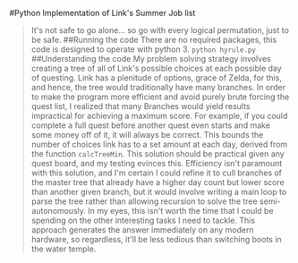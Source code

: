 #Python Implementation of Link's Summer Job list
>It's not safe to go alone... so go with every logical permutation, just to be safe.
##Running the code
There are no required packages, this code is designed to operate with python 3.
`python hyrule.py`
##Understanding the code
My problem solving strategy involves creating a tree of all of Link's possible choices at each possible day of questing. Link has a plenitude of options, grace of Zelda, for this, and hence, the tree would traditionally have many branches. In order to make the program more efficient and avoid purely brute forcing the quest list, I realized that many Branches would yield results impractical for achieving a maximum score. For example, if you could complete a full quest before another quest even starts and make some money off of it, it will always be correct. This bounds the number of choices link has to a set amount at each day, derived from the function `calcTreeMin`. This solution should be practical given any quest board, and my testing evinces this. Efficiency isn't paramount with this solution, and I'm certain I could refine it to cull branches of the master tree that already have a higher day count but lower score than another given branch, but it would involve writing a main loop to parse the tree rather than allowing recursion to solve the tree semi-autonomously. In my eyes, this isn't worth the time that I could be spending on the other interesting tasks I need to tackle. This approach generates the answer immediately on any modern hardware, so regardless, it'll be less tedious than switching boots in the water temple.


